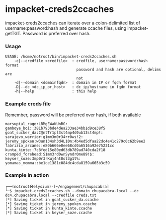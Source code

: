 # impacket-creds2ccaches
impacket-creds2ccaches can iterate over a colon-delimited list of username:password:hash and generate ccache files, using impacket-getTGT.  Password is preferred over hash.

### Usage
```
USAGE: /home/notroot/bin/impacket-creds2ccaches.sh 
    -c|--credfile <credfile>  : credfile, username:password:hash format
                                password and hash are optional, delims are
                                not
    -d|--domain <domainfqdn>  : domain in IP or fqdn format
    -D|--dc <dc_ip_or_host>   : dc ip/hostname in fqdn format
    -h|--help                 : this help
```

### Example creds file
Remember, password will be preferred over hash, if both available
```
marsupial_rage:LBMgEWaKUnBG:
gamboye_boi::381b793bde4dea233ae34bb1d9ce38f5
goat_sucker_da:C@ntTr1pl3st4mp4d0ub13st4mp!:
sarajevo_warrior:g1mm3m0r34rr0ws!2:
jeremy_spoken:w3un134sh3d4L10n:4b4ed5dfaa22dc4e41c279c0c62b9ee2
fabrizio_arcane::e80b666e0ee68cd0a6516a92e75231cc
kunta_kinte::7c8fed15e80ed63db789ad740cda2f18
cramped_forehead:S1mm3rd0wnSyndr0me89!$:
keyser_soze:3mp0r3rKuj4nt0ol3g1t%:
yomamas_momma::be1ce1381c084dc4cda8159a665b3c59
```

### Example in action
```
┌──(notroot㉿elysium)-[~/engagement/chupacabra]
└─$ impacket-creds2ccaches.sh --domain chupacabra.local --dc dc4.chupacabra.local --credfile creds.txt 
[*] Saving ticket in goat_sucker_da.ccache
[*] Saving ticket in jeremy_spoken.ccache
[*] Saving ticket in kunta_kinte.ccache
[*] Saving ticket in keyser_soze.ccache
```
